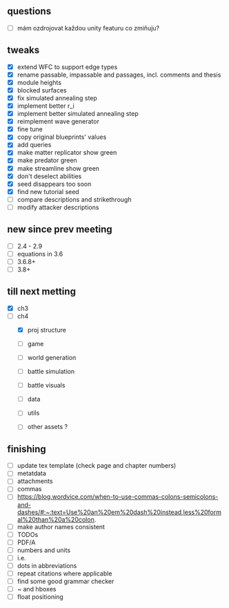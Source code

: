 ## questions
- [ ] mám ozdrojovat každou unity featuru co zmiňuju?
## tweaks

- [x] extend WFC to support edge types
- [x] rename passable, impassable and passages, incl. comments and thesis
- [x] module heights
- [x] blocked surfaces
- [x] fix simulated annealing step
- [x] implement better r_i
- [x] implement better simulated annealing step
- [x] reimplement wave generator
- [x] fine tune
- [x] copy original blueprints' values
- [x] add queries
- [x] make matter replicator show green
- [x] make predator green
- [x] make streamline show green
- [x] don't deselect abilities
- [x] seed disappears too soon
- [x] find new tutorial seed
- [ ] compare descriptions and strikethrough
- [ ] modify attacker descriptions
## new since prev meeting
- [ ] 2.4 - 2.9
- [ ] equations in 3.6
- [ ] 3.6.8+
- [ ] 3.8+
## till next metting
- [x] ch3
- [ ] ch4
    - [x] proj structure 
    - [ ] game
    - [ ] world generation
    - [ ] battle simulation
    - [ ] battle visuals
    - [ ] data
    - [ ] utils
    - [ ] other assets ?


## finishing
- [ ] update tex template (check page and chapter numbers)
- [ ] metatdata
- [ ] attachments
- [ ] commas
- [ ] https://blog.wordvice.com/when-to-use-commas-colons-semicolons-and-dashes/#:~:text=Use%20an%20em%20dash%20instead,less%20formal%20than%20a%20colon.
- [ ] make author names consistent
- [ ] TODOs
- [ ] PDF/A
- [ ] numbers and units
- [ ] i.e.
- [ ] dots in abbreviations
- [ ] repeat citations where applicable
- [ ] find some good grammar checker
- [ ] ~ and hboxes
- [ ] float positioning